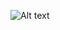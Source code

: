 ![Alt text](https://s3.amazonaws.com/alx-intranet.hbtn.io/uploads/medias/2018/6/65f4a1dd9c51265f49d0.png?X-Amz-Algorithm=AWS4-HMAC-SHA256&X-Amz-Credential=AKIARDDGGGOUSBVO6H7D%2F20240207%2Fus-east-1%2Fs3%2Faws4_request&X-Amz-Date=20240207T131506Z&X-Amz-Expires=86400&X-Amz-SignedHeaders=host&X-Amz-Signature=3a4725e1e7b72890ab5b7c93163c95c65d89e653a7d80831be4d9d2f3fb3a94d "AirBnB - HBNB")
